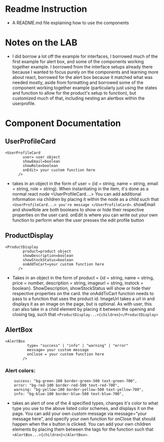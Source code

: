 # Readme Instruction
- A README.md file explaining how to use the components

# Notes on the LAB
- I did borrow a lot off the example for interfaces, I borrowed much of the first example for alert box, and some of the components working together example.  I borrowed from the interface setups already there because I wanted to focus purely on the components and learning more about react, borrowed for the alert box because it matched what was needed mostly, aside from formatting and borrowed some of the component working together example (particularly just using the states and function to allow for the product's setup to function), but customized much of that, including nesting an alertbox within the userprofile.

# Component Documentation
## UserProfileCard
```
<UserProfileCard
        user= user object
        showEmail=boolean
        showRole=boolean
        onEdit= your custom function here
      />
```
- takes in an object in the form of user = {id = string, name = string, email = string, role = string).  When instantiating in the item, it's done as a normal react node <UserProfileCard....>  You can add additional information via children by placing it within the node as a child such that `<UserProfileCard...> you're message </UserProfileCard>`.  showEmail and showRole are both booleans to show or hide their respective properties on the user card.  onEdit is where you can write out your own function to perform when the user presses the edit profile button

## ProductDisplay
```
<ProductDisplay
        product=product object
        showDescription=boolean
        showStockStatus=boolean
        onAddToCart=your custom function here
      />
```

- Takes in an object in the form of product = {id = string, name = string, price = number, description = string, imageurl = string, instock = boolean}.   ShowDescription, showStockStatus will show or hide their respective properties on the card.  the onAddToCart function needs to pass to a function that uses the product id.  ImageUrl takes a url in and displays it as an image on the page, but is optional.  As with user, this can also take in a child element by placing it between the opening and closing tag, such that `<ProductDisplay...>{children}</ProductDisplay>`

## AlertBox
```
<AlertBox
          type= "success" | "info" | "warning" | "error"
          message= your custom message
          onClose = your custom function here
        />
```

### Alert colors:
```
    success: "bg-green-100 border-green-500 text-green-700",
    error: "bg-red-100 border-red-500 text-red-700",
    warning: "bg-yellow-100 border-yellow-500 text-yellow-700",
    info: "bg-blue-100 border-blue-500 text-blue-700",
```
- takes an alert of one of the 4 specified types, changes it's color to what type you use to the above listed color schemes, and displays it on the page.  You can add your own custom message via message="your message here", and specify your own function for onClose that should happen when the x button is clicked.  You can add your own children elements by placing them between the tags for the function such that `<AlertBox...>{children}</AlertBox>`.
